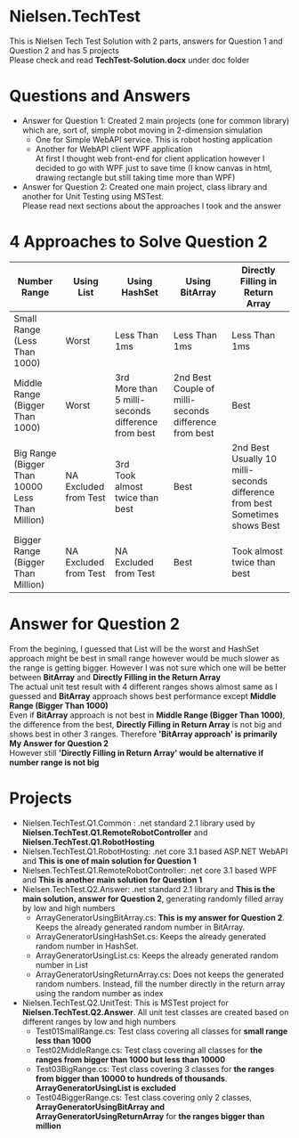 # Nielsen.TechTest
This is Nielsen Tech Test Solution with 2 parts, answers for Question 1 and Question 2 and has 5 projects<br/>
Please check and read **TechTest-Solution.docx** under doc folder

# Questions and Answers
* Answer for Question 1: Created 2 main projects (one for common library) which are, sort of, simple robot moving in 2-dimension simulation
	* One for Simple WebAPI service. This is robot hosting application
	* Another for WebAPI client WPF application<br/>At first I thought web front-end for client application however I decided to go with WPF just to save time (I know canvas in html, drawing rectangle but still taking time more than WPF)
* Answer for Question 2: Created one main project, class library and another for Unit Testing using MSTest.<br/>Please read next sections about the approaches I took and the answer

# 4 Approaches to Solve Question 2
| Number Range | Using List<int>  | Using HashSet<int>  | Using BitArray  | Directly Filling in Return Array  |
| ------- | --- | --- | --- | --- |
| Small Range (Less Than 1000)| Worst | Less Than 1ms | Less Than 1ms | Less Than 1ms |
| Middle Range (Bigger Than 1000)| Worst | 3rd<br/>More than 5 milli-seconds difference from best | 2nd Best<br/>Couple of milli-seconds difference from best | Best |
| Big Range (Bigger Than 10000 Less Than Million)| NA<br/>Excluded from Test | 3rd<br/>Took almost twice than best | Best | 2nd Best<br/>Usually 10 milli-seconds difference from best<br/>Sometimes shows Best
| Bigger Range (Bigger Than Million)| NA<br/>Excluded from Test | NA<br/>Excluded from Test | Best | Took almost twice than best |

# Answer for Question 2
From the begining, I guessed that List<int> will be the worst and HashSet<int> approach might be best in small range however would be much slower as the range is getting bigger. However I was not sure which one will be better between **BitArray** and **Directly Filling in the Return Array**<br/>
The actual unit test result with 4 different ranges shows almost same as I guessed and **BitArray** approach shows best performance except **Middle Range (Bigger Than 1000)**<br/>
Even if **BitArray** approach is not best in **Middle Range (Bigger Than 1000)**, the difference from the best, **Directly Filling in Return Array** is not big and shows best in other 3 ranges.
Therefore **'BitArray approach' is primarily My Answer for Question 2**<br/>
However still **'Directly Filling in Return Array' would be alternative if number range is not big**

# Projects
* Nielsen.TechTest.Q1.Common : .net standard 2.1 library used by **Nielsen.TechTest.Q1.RemoteRobotController** and **Nielsen.TechTest.Q1.RobotHosting**
* Nielsen.TechTest.Q1.RobotHosting: .net core 3.1 based ASP.NET WebAPI and **This is one of main solution for Question 1**
* Nielsen.TechTest.Q1.RemoteRobotController: .net core 3.1 based WPF and **This is another main solution for Question 1**
* Nielsen.TechTest.Q2.Answer: .net standard 2.1 library and **This is the main solution, answer for Question 2**, generating randomly filled array by low and high numbers
	* ArrayGeneratorUsingBitArray.cs: **This is my answer for Question 2**. Keeps the already generated random number in BitArray.
	* ArrayGeneratorUsingHashSet.cs: Keeps the already generated random number in HashSet<int>.
	* ArrayGeneratorUsingList.cs: Keeps the already generated random number in List<int>
	* ArrayGeneratorUsingReturnArray.cs: Does not keeps the generated random numbers. Instead, fill the number directly in the return array using the random number as index
* Nielsen.TechTest.Q2.UnitTest: This is MSTest project for **Nielsen.TechTest.Q2.Answer**. All unit test classes are created based on different ranges by low and high numbers
	* Test01SmallRange.cs: Test class covering all classes for **small range less than 1000**
	* Test02MiddleRange.cs: Test class covering all classes for **the ranges from bigger than 1000 but less than 10000**
	* Test03BigRange.cs: Test class covering 3 classes for **the ranges from bigger than 10000 to hundreds of thousands**. **ArrayGeneratorUsingList is excluded**
	* Test04BiggerRange.cs: Test class covering only 2 classes, **ArrayGeneratorUsingBitArray and ArrayGeneratorUsingReturnArray** for **the ranges bigger than million**
